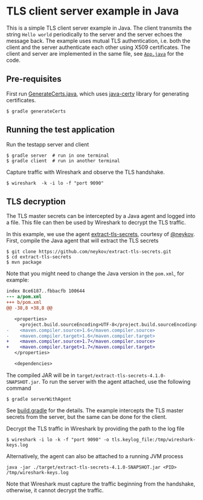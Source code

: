 # TLS client server example in Java

This is a simple TLS client server example in Java.
The client transmits the string `Hello world` periodically to the server and the server echoes the message back.
The example uses mutual TLS authentication, i.e. both the client and the server authenticate each other using X509 certificates.
The client and server are implemented in the same file, see [`App.java`](app/src/main/java/testapp/App.java) for the code.


## Pre-requisites

First run [GenerateCerts.java](app/src/main/java/testapp/GenerateCerts.java), which uses [java-certy](https://github.com/tsaarni/java-certy) library for generating certificates.

```console
$ gradle generateCerts
```


## Running the test application

Run the testapp server and client

```console
$ gradle server  # run in one terminal
$ gradle client  # run in another terminal
```

Capture traffic with Wireshark and observe the TLS handshake.

```console
$ wireshark  -k -i lo -f "port 9090"
```


## TLS decryption

The TLS master secrets can be intercepted by a Java agent and logged into a file.
This file can then be used by Wireshark to decrypt the TLS traffic.

In this example, we use the agent [extract-tls-secrets](https://github.com/neykov/extract-tls-secrets), courtesy of [@neykov](https://github.com/neykov).
First, compile the Java agent that will extract the TLS secrets

```console
$ git clone https://github.com/neykov/extract-tls-secrets.git
$ cd extract-tls-secrets
$ mvn package
```

Note that you might need to change the Java version in the `pom.xml`, for example:

```diff
index 8ce6187..fbbacfb 100644
--- a/pom.xml
+++ b/pom.xml
@@ -38,8 +38,8 @@

   <properties>
     <project.build.sourceEncoding>UTF-8</project.build.sourceEncoding>
-    <maven.compiler.source>1.6</maven.compiler.source>
-    <maven.compiler.target>1.6</maven.compiler.target>
+    <maven.compiler.source>1.7</maven.compiler.source>
+    <maven.compiler.target>1.7</maven.compiler.target>
   </properties>

   <dependencies>
```

The compiled JAR will be in `target/extract-tls-secrets-4.1.0-SNAPSHOT.jar`.
To run the server with the agent attached, use the following command

```console
$ gradle serverWithAgent
```

See [build.gradle](app/build.gradle) for the details.
The example intercepts the TLS master secrets from the server, but the same can be done for the client.

Decrypt the TLS traffic in Wireshark by providing the path to the log file

```console
$ wireshark -i lo -k -f "port 9090" -o tls.keylog_file:/tmp/wireshark-keys.log
```

Alternatively, the agent can also be attached to a running JVM process

```console
java -jar ./target/extract-tls-secrets-4.1.0-SNAPSHOT.jar <PID> /tmp/wireshark-keys.log
```

Note that Wireshark must capture the traffic beginning from the handshake, otherwise, it cannot decrypt the traffic.
